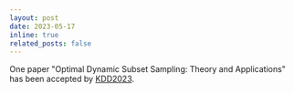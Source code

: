```yaml
---
layout: post
date: 2023-05-17
inline: true
related_posts: false
---
```


One paper "Optimal Dynamic Subset Sampling: Theory and Applications" has been accepted by [KDD2023](https://kdd.org/kdd2023/).
